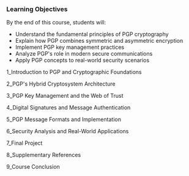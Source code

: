 ### Learning Objectives
By the end of this course, students will:
- Understand the fundamental principles of PGP cryptography
- Explain how PGP combines symmetric and asymmetric encryption
- Implement PGP key management practices
- Analyze PGP's role in modern secure communications
- Apply PGP concepts to real-world security scenarios


1_Introduction to PGP and Cryptographic Foundations

2_PGP's Hybrid Cryptosystem Architecture

3_PGP Key Management and the Web of Trust

4_Digital Signatures and Message Authentication

5_PGP Message Formats and Implementation

6_Security Analysis and Real-World Applications

7_Final Project

8_Supplementary References

9_Course Conclusion